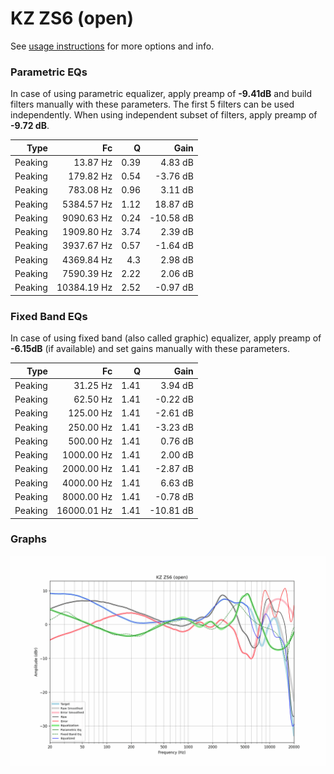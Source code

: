 # KZ ZS6 (open)
See [usage instructions](https://github.com/jaakkopasanen/AutoEq#usage) for more options and info.

### Parametric EQs
In case of using parametric equalizer, apply preamp of **-9.41dB** and build filters manually
with these parameters. The first 5 filters can be used independently.
When using independent subset of filters, apply preamp of **-9.72 dB**.

| Type    | Fc          |    Q | Gain      |
|--------:|------------:|-----:|----------:|
| Peaking | 13.87 Hz    | 0.39 | 4.83 dB   |
| Peaking | 179.82 Hz   | 0.54 | -3.76 dB  |
| Peaking | 783.08 Hz   | 0.96 | 3.11 dB   |
| Peaking | 5384.57 Hz  | 1.12 | 18.87 dB  |
| Peaking | 9090.63 Hz  | 0.24 | -10.58 dB |
| Peaking | 1909.80 Hz  | 3.74 | 2.39 dB   |
| Peaking | 3937.67 Hz  | 0.57 | -1.64 dB  |
| Peaking | 4369.84 Hz  | 4.3  | 2.98 dB   |
| Peaking | 7590.39 Hz  | 2.22 | 2.06 dB   |
| Peaking | 10384.19 Hz | 2.52 | -0.97 dB  |

### Fixed Band EQs
In case of using fixed band (also called graphic) equalizer, apply preamp of **-6.15dB**
(if available) and set gains manually with these parameters.

| Type    | Fc          |    Q | Gain      |
|--------:|------------:|-----:|----------:|
| Peaking | 31.25 Hz    | 1.41 | 3.94 dB   |
| Peaking | 62.50 Hz    | 1.41 | -0.22 dB  |
| Peaking | 125.00 Hz   | 1.41 | -2.61 dB  |
| Peaking | 250.00 Hz   | 1.41 | -3.23 dB  |
| Peaking | 500.00 Hz   | 1.41 | 0.76 dB   |
| Peaking | 1000.00 Hz  | 1.41 | 2.00 dB   |
| Peaking | 2000.00 Hz  | 1.41 | -2.87 dB  |
| Peaking | 4000.00 Hz  | 1.41 | 6.63 dB   |
| Peaking | 8000.00 Hz  | 1.41 | -0.78 dB  |
| Peaking | 16000.01 Hz | 1.41 | -10.81 dB |

### Graphs
![](./KZ%20ZS6%20(open).png)